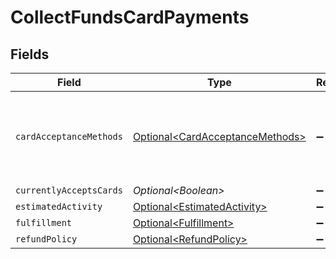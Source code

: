 # CollectFundsCardPayments


## Fields

| Field                                                                                | Type                                                                                 | Required                                                                             | Description                                                                          |
| ------------------------------------------------------------------------------------ | ------------------------------------------------------------------------------------ | ------------------------------------------------------------------------------------ | ------------------------------------------------------------------------------------ |
| `cardAcceptanceMethods`                                                              | [Optional\<CardAcceptanceMethods>](../../models/components/CardAcceptanceMethods.md) | :heavy_minus_sign:                                                                   | Describes the distribution of card transactions by payment method.                   |
| `currentlyAcceptsCards`                                                              | *Optional\<Boolean>*                                                                 | :heavy_minus_sign:                                                                   | N/A                                                                                  |
| `estimatedActivity`                                                                  | [Optional\<EstimatedActivity>](../../models/components/EstimatedActivity.md)         | :heavy_minus_sign:                                                                   | N/A                                                                                  |
| `fulfillment`                                                                        | [Optional\<Fulfillment>](../../models/components/Fulfillment.md)                     | :heavy_minus_sign:                                                                   | N/A                                                                                  |
| `refundPolicy`                                                                       | [Optional\<RefundPolicy>](../../models/components/RefundPolicy.md)                   | :heavy_minus_sign:                                                                   | N/A                                                                                  |
